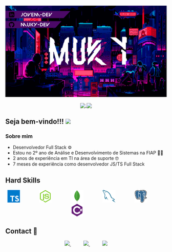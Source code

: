 ![Muky](Muky_future_gif.gif)

<p align="center">
  <a href="https://github.com/anuraghazra/github-readme-stats">
    <img
      align="center"
      src="https://github-readme-stats.vercel.app/api/top-langs/?username=Muky-dev&show_icons=true&theme=midnight-purple&layout=compact&hide=html"
    />
  </a>
  <a href="https://github.com/anuraghazra/github-readme-stats">
    <img
      align="center"
      height="165"
      src="https://github-readme-stats.vercel.app/api?username=Muky-dev&count_private=true&theme=midnight-purple&show_icons=true&custom_title=Github%20Status&hide=issues"
    />
  </a>
</p>

## Seja bem-vindo!!! <img src="https://raw.githubusercontent.com/MartinHeinz/MartinHeinz/master/wave.gif" width="30px">


### Sobre mim

- Desenvolvedor Full Stack ⚙️
- Estou no 2º ano de Análise e Desenvolvimento de Sistemas na FIAP 🧑‍🎓
- 2 anos de experiência em TI na área de suporte 🤓
- 7 meses de experiência como desenvolvedor JS/TS Full Stack 

## Hard Skills
<p align="center">
    <img height="40" src="https://raw.githubusercontent.com/devicons/devicon/master/icons/typescript/typescript-original.svg">
    &nbsp;&nbsp;&nbsp;&nbsp;&nbsp;&nbsp;&nbsp;&nbsp;&nbsp;&nbsp;&nbsp;&nbsp;&nbsp;
    <img height="40" src="https://raw.githubusercontent.com/devicons/devicon/master/icons/nodejs/nodejs-original.svg">
    &nbsp;&nbsp;&nbsp;&nbsp;&nbsp;&nbsp;&nbsp;&nbsp;&nbsp;&nbsp;&nbsp;&nbsp;&nbsp;
    <img height="40" src="https://raw.githubusercontent.com/devicons/devicon/master/icons/mongodb/mongodb-original.svg">
    &nbsp;&nbsp;&nbsp;&nbsp;&nbsp;&nbsp;&nbsp;&nbsp;&nbsp;&nbsp;&nbsp;&nbsp;&nbsp;
    <img height="40" src="https://raw.githubusercontent.com/devicons/devicon/master/icons/mysql/mysql-original.svg">
     &nbsp;&nbsp;&nbsp;&nbsp;&nbsp;&nbsp;&nbsp;&nbsp;&nbsp;&nbsp;&nbsp;&nbsp;&nbsp;
    <img height="40" src="https://raw.githubusercontent.com/devicons/devicon/master/icons/postgresql/postgresql-original.svg">
    &nbsp;&nbsp;&nbsp;&nbsp;&nbsp;&nbsp;&nbsp;&nbsp;&nbsp;&nbsp;&nbsp;&nbsp;&nbsp;
    <img height="40" src="https://raw.githubusercontent.com/devicons/devicon/master/icons/csharp/csharp-plain.svg">
    &nbsp;&nbsp;&nbsp;&nbsp;&nbsp;&nbsp;&nbsp;&nbsp;&nbsp;&nbsp;&nbsp;&nbsp;&nbsp;
</p>

## Contact :iphone:

<p align="center">
    <a href="https://github.com/Muky-dev">
        <img  src="https://img.shields.io/badge/github-%23100000.svg?&style=for-the-badge&logo=github&logoColor=white&link=mailto:https://github.com/Muky-dev">
    </a>
    &nbsp;&nbsp;&nbsp;&nbsp;&nbsp;&nbsp;&nbsp;&nbsp;&nbsp;
    <a href="mailto:ti.gabrielfini@gmail.com">
        <img src="https://img.shields.io/badge/gmail-D14836?&style=for-the-badge&logo=gmail&logoColor=white&link=mailto:ti.gabrielfini@gmail.com">
    </a>
    &nbsp;&nbsp;&nbsp;&nbsp;&nbsp;&nbsp;&nbsp;&nbsp;&nbsp;
    <a href="https://www.linkedin.com/in/jovem-dev">
        <img src="https://img.shields.io/badge/linkedin-%230077B5.svg?&style=for-the-badge&logo=linkedin&logoColor=white&link=mailto:https://www.linkedin.com/in/jovem-dev/">
    </a>
</p>

